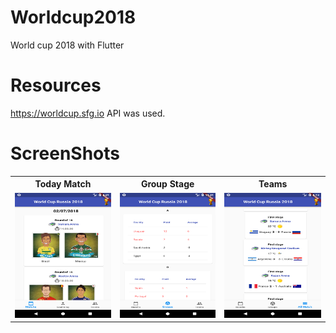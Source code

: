 # Worldcup2018

World cup 2018 with Flutter

# Resources

https://worldcup.sfg.io API was used.

# ScreenShots
<table>
  <tr>
    <th><b>Today Match</b> </th>
    <th>Group Stage</th>
    <th><b>Teams</b> </b></th>
  </tr>
  <tr>
    <td>
      <img src="https://github.com/fevziomurtekin/WorldCup2018/blob/master/screenshots/screenshots1.png" width="200" height="200" /></td>
    <td>
      <img src="https://github.com/fevziomurtekin/WorldCup2018/blob/master/screenshots/screenshots2.png" width="200" height="200" />
    </td>
   <td>
      <img src="https://github.com/fevziomurtekin/WorldCup2018/blob/master/screenshots/screenshots3.png" width="200" height="200" />
    </td>
  </tr>
</table>


